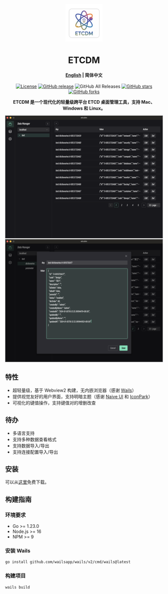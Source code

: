 <div align="center">
<a href="https://github.com/Astronaut-X-X/etcdm/"><img src="build/appicon.png" width="120"/></a>
</div>
<h1 align="center">ETCDM</h1>
<h4 align="center"><a href="https://github.com/Astronaut-X-X/etcdm/blob/main/README.md">English</a> | <strong>简体中文</strong></h4>
<div align="center">

[![License](https://img.shields.io/github/license/Astronaut-X-X/etcdm)](https://github.com/Astronaut-X-X/etcdm/blob/main/LICENSE)
[![GitHub release](https://img.shields.io/github/release/Astronaut-X-X/etcdm)](https://github.com/Astronaut-X-X/etcdm/releases)
![GitHub All Releases](https://img.shields.io/github/downloads/Astronaut-X-X/etcdm/total)
[![GitHub stars](https://img.shields.io/github/stars/Astronaut-X-X/etcdm)](https://github.com/Astronaut-X-X/etcdm/stargazers)
[![GitHub forks](https://img.shields.io/github/forks/Astronaut-X-X/etcdm)](https://github.com/Astronaut-X-X/etcdm/fork)

<strong>ETCDM 是一个现代化的轻量级跨平台 ETCD 桌面管理工具，支持 Mac、Windows 和 Linux。</strong>
</div>

<picture>
 <source media="(prefers-color-scheme: dark)" srcset="docs/screenshots/dark_en.jpg">
 <source media="(prefers-color-scheme: light)" srcset="docs/screenshots/light_en.jpg">
 <img alt="screenshot" src="docs/screenshots/dark_en.jpg">
</picture>

<picture>
 <source media="(prefers-color-scheme: dark)" srcset="docs/screenshots/dark_en2.jpg">
 <source media="(prefers-color-scheme: light)" srcset="docs/screenshots/light_en2.jpg">
 <img alt="screenshot" src="docs/screenshots/dark_en2.jpg">
</picture>

## 特性

* 超轻量级，基于 Webview2 构建，无内嵌浏览器（感谢 [Wails](https://github.com/wailsapp/wails)）
* 提供视觉友好的用户界面，支持明暗主题（感谢 [Naive UI](https://github.com/tusen-ai/naive-ui) 和 [IconPark](https://iconpark.oceanengine.com)）
* 可视化的键值操作，支持键值对的增删改查

## 待办

* 多语言支持
* 支持多种数据查看格式
* 支持数据导入/导出
* 支持连接配置导入/导出

## 安装

可以从[这里](https://github.com/Astronaut-X-X/etcdm/releases)免费下载。

## 构建指南

### 环境要求

* Go >= 1.23.0
* Node.js >= 16
* NPM >= 9

### 安装 Wails

```bash
go install github.com/wailsapp/wails/v2/cmd/wails@latest
```

### 构建项目
```bash
wails build
```